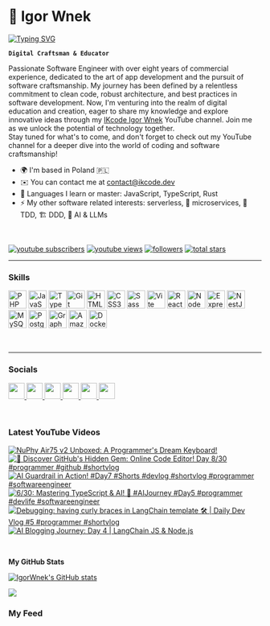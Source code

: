 # 🚀 Igor Wnek

<a href="https://git.io/typing-svg"><img src="https://readme-typing-svg.demolab.com?font=Fira+Code&duration=2000&pause=1000&color=00E0E5&random=false&width=435&lines=%F0%9F%92%A1+Innovate.;%E2%9C%A8+Inspire.;%F0%9F%94%A5+Ignite." alt="Typing SVG" /></a>

**`Digital Craftsman & Educator`**

Passionate Software Engineer with over eight years of commercial experience, dedicated to the art of app development and the pursuit of software craftsmanship. My journey has been defined by a relentless commitment to clean code, robust architecture, and best practices in software development. Now, I'm venturing into the realm of digital education and creation, eager to share my knowledge and explore innovative ideas through my [IKcode Igor Wnek](https://www.youtube.com/channel/UCcDvJJBiUbqKjdezkLkjtyQ) YouTube channel. Join me as we unlock the potential of technology together.
<br />
Stay tuned for what's to come, and don't forget to check out my YouTube channel for a deeper dive into the world of coding and software craftsmanship!

* 🌍 I'm based in Poland 🇵🇱
* ✉️ You can contact me at [contact@ikcode.dev](mailto:contact@ikcode.dev)
* 🧠 Languages I learn or master: JavaScript, TypeScript, Rust
* ⚡ My other software related interests: serverless, 🧩 microservices, 🧪 TDD, 🏗️ DDD, 🤖 AI & LLMs

<br />

<p>
  <a href="https://www.youtube.com/@IKcodeIgorWnek?sub_confirmation=1">
    <img alt="youtube subscribers" title="Subscribe to my YouTube channel" src="https://custom-icon-badges.demolab.com/youtube/channel/subscribers/UCcDvJJBiUbqKjdezkLkjtyQ?color=%23E05D44&label=SUBSCRIBE&logo=video&logoColor=white&style=for-the-badge&labelColor=CE4630"/></a>
  <a href="https://www.youtube.com/@IKcodeIgorWnek">
    <img alt="youtube views" title="YouTube views" src="https://custom-icon-badges.demolab.com/youtube/channel/views/UCcDvJJBiUbqKjdezkLkjtyQ?color=%23E1AD0E&logo=eye&logoColor=white&style=for-the-badge&labelColor=C79600"/></a>
  <a href="https://github.com/IgorWnek?tab=followers">
    <img alt="followers" title="Follow me on Github" src="https://custom-icon-badges.demolab.com/github/followers/IgorWnek?color=236ad3&labelColor=1155ba&style=for-the-badge&logo=person-add&label=Follow&logoColor=white"/></a>
  <a href="https://github.com/IgorWnek?tab=repositories&sort=stargazers">
    <img alt="total stars" title="Total stars on GitHub" src="https://custom-icon-badges.demolab.com/github/stars/IgorWnek?color=55960c&style=for-the-badge&labelColor=488207&logo=star"/></a>
</p>

---

### Skills

<p align="left">
    <a href="https://www.php.net/" target="_blank" rel="noreferrer"><img src="https://raw.githubusercontent.com/danielcranney/readme-generator/main/public/icons/skills/php-colored.svg" width="36" height="36" alt="PHP" /></a>
    <a href="https://developer.mozilla.org/en-US/docs/Web/JavaScript" target="_blank" rel="noreferrer"><img src="https://raw.githubusercontent.com/danielcranney/readme-generator/main/public/icons/skills/javascript-colored.svg" width="36" height="36" alt="JavaScript" /></a>
    <a href="https://www.typescriptlang.org/" target="_blank" rel="noreferrer"><img src="https://raw.githubusercontent.com/danielcranney/readme-generator/main/public/icons/skills/typescript-colored.svg" width="36" height="36" alt="TypeScript" /></a><a href="https://git-scm.com/" target="_blank" rel="noreferrer"><img src="https://raw.githubusercontent.com/danielcranney/readme-generator/main/public/icons/skills/git-colored.svg" width="36" height="36" alt="Git" /></a>
    <a href="https://developer.mozilla.org/en-US/docs/Glossary/HTML5" target="_blank" rel="noreferrer"><img src="https://raw.githubusercontent.com/danielcranney/readme-generator/main/public/icons/skills/html5-colored.svg" width="36" height="36" alt="HTML5" /></a>
    <a href="https://www.w3.org/TR/CSS/#css" target="_blank" rel="noreferrer"><img src="https://raw.githubusercontent.com/danielcranney/readme-generator/main/public/icons/skills/css3-colored.svg" width="36" height="36" alt="CSS3" /></a>
    <a href="https://sass-lang.com/" target="_blank" rel="noreferrer"><img src="https://raw.githubusercontent.com/danielcranney/readme-generator/main/public/icons/skills/sass-colored.svg" width="36" height="36" alt="Sass" /></a>
    <a href="https://vitejs.dev/" target="_blank" rel="noreferrer"><img src="https://raw.githubusercontent.com/danielcranney/readme-generator/main/public/icons/skills/vite-colored.svg" width="36" height="36" alt="Vite" /></a>
    <a href="https://reactjs.org/" target="_blank" rel="noreferrer"><img src="https://raw.githubusercontent.com/danielcranney/readme-generator/main/public/icons/skills/react-colored.svg" width="36" height="36" alt="React" /></a>
    <a href="https://nodejs.org/en/" target="_blank" rel="noreferrer"><img src="https://raw.githubusercontent.com/danielcranney/readme-generator/main/public/icons/skills/nodejs-colored.svg" width="36" height="36" alt="NodeJS" /></a>
    <a href="https://expressjs.com/" target="_blank" rel="noreferrer"><img src="https://raw.githubusercontent.com/danielcranney/readme-generator/main/public/icons/skills/express-colored.svg" width="36" height="36" alt="Express" /></a>
    <a href="https://docs.nestjs.com/" target="_blank" rel="noreferrer"><img src="https://raw.githubusercontent.com/danielcranney/readme-generator/main/public/icons/skills/nestjs-colored.svg" width="36" height="36" alt="NestJS" /></a>
    <a href="https://www.mysql.com/" target="_blank" rel="noreferrer"><img src="https://raw.githubusercontent.com/danielcranney/readme-generator/main/public/icons/skills/mysql-colored.svg" width="36" height="36" alt="MySQL" /></a>
    <a href="https://www.postgresql.org/" target="_blank" rel="noreferrer"><img src="https://raw.githubusercontent.com/danielcranney/readme-generator/main/public/icons/skills/postgresql-colored.svg" width="36" height="36" alt="PostgreSQL" /></a>
    <a href="https://graphql.org/" target="_blank" rel="noreferrer"><img src="https://raw.githubusercontent.com/danielcranney/readme-generator/main/public/icons/skills/graphql-colored.svg" width="36" height="36" alt="GraphQL" /></a>
    <a href="https://aws.amazon.com" target="_blank" rel="noreferrer"><img src="https://raw.githubusercontent.com/danielcranney/readme-generator/main/public/icons/skills/aws-colored.svg" width="36" height="36" alt="Amazon Web Services" /></a>
    <a href="https://www.docker.com/" target="_blank" rel="noreferrer"><img src="https://raw.githubusercontent.com/danielcranney/readme-generator/main/public/icons/skills/docker-colored.svg" width="36" height="36" alt="Docker" /></a>
</p>
<br />

---

### Socials

<p align="left">
    <a href="https://www.github.com/IgorWnek" target="_blank" rel="noreferrer"> <picture> <source media="(prefers-color-scheme: dark)" srcset="https://raw.githubusercontent.com/danielcranney/readme-generator/main/public/icons/socials/github-dark.svg" /> <source media="(prefers-color-scheme: light)" srcset="https://raw.githubusercontent.com/danielcranney/readme-generator/main/public/icons/socials/github.svg" /> <img src="https://raw.githubusercontent.com/danielcranney/readme-generator/main/public/icons/socials/github.svg" width="32" height="32" /> </picture> </a>
    <a href="https://www.instagram.com/ikcode_igorwnek" target="_blank" rel="noreferrer"> <picture> <source media="(prefers-color-scheme: dark)" srcset="https://raw.githubusercontent.com/danielcranney/readme-generator/main/public/icons/socials/instagram.svg" /> <source media="(prefers-color-scheme: light)" srcset="https://raw.githubusercontent.com/danielcranney/readme-generator/main/public/icons/socials/instagram.svg" /> <img src="https://raw.githubusercontent.com/danielcranney/readme-generator/main/public/icons/socials/instagram.svg" width="32" height="32" /> </picture> </a>
    <a href="https://www.linkedin.com/in/ikcode-igor-wnek/" target="_blank" rel="noreferrer"> <picture> <source media="(prefers-color-scheme: dark)" srcset="https://raw.githubusercontent.com/danielcranney/readme-generator/main/public/icons/socials/linkedin-dark.svg" /> <source media="(prefers-color-scheme: light)" srcset="https://raw.githubusercontent.com/danielcranney/readme-generator/main/public/icons/socials/linkedin.svg" /> <img src="https://raw.githubusercontent.com/danielcranney/readme-generator/main/public/icons/socials/linkedin.svg" width="32" height="32" /> </picture> </a>
    <a href="https://www.medium.com/@igor_wnek" target="_blank" rel="noreferrer"> <picture> <source media="(prefers-color-scheme: dark)" srcset="https://raw.githubusercontent.com/danielcranney/readme-generator/main/public/icons/socials/medium-dark.svg" /> <source media="(prefers-color-scheme: light)" srcset="https://raw.githubusercontent.com/danielcranney/readme-generator/main/public/icons/socials/medium.svg" /> <img src="https://raw.githubusercontent.com/danielcranney/readme-generator/main/public/icons/socials/medium.svg" width="32" height="32" /> </picture> </a>
    <a href="https://www.x.com/igor_ikcode" target="_blank" rel="noreferrer"> <picture> <source media="(prefers-color-scheme: dark)" srcset="https://raw.githubusercontent.com/danielcranney/readme-generator/main/public/icons/socials/twitter-dark.svg" /> <source media="(prefers-color-scheme: light)" srcset="https://raw.githubusercontent.com/danielcranney/readme-generator/main/public/icons/socials/twitter.svg" /> <img src="https://raw.githubusercontent.com/danielcranney/readme-generator/main/public/icons/socials/twitter.svg" width="32" height="32" /> </picture> </a>
    <a href="https://www.youtube.com/@IKcodeIgorWnek" target="_blank" rel="noreferrer"> <picture> <source media="(prefers-color-scheme: dark)" srcset="https://raw.githubusercontent.com/danielcranney/readme-generator/main/public/icons/socials/youtube.svg" /> <source media="(prefers-color-scheme: light)" srcset="https://raw.githubusercontent.com/danielcranney/readme-generator/main/public/icons/socials/youtube.svg" /> <img src="https://raw.githubusercontent.com/danielcranney/readme-generator/main/public/icons/socials/youtube.svg" width="32" height="32" /> </picture> </a>
</p>
<br />

### Latest YouTube Videos

<!-- BEGIN YOUTUBE-CARDS -->
[![NuPhy Air75 v2 Unboxed: A Programmer's Dream Keyboard!](https://ytcards.demolab.com/?id=aHJKk7ZfKE0&title=NuPhy+Air75+v2+Unboxed%3A+A+Programmer%27s+Dream+Keyboard%21&lang=en&timestamp=1700899200&background_color=%230d1117&title_color=%23ffffff&stats_color=%23dedede&max_title_lines=1&width=250&border_radius=5&duration=58 "NuPhy Air75 v2 Unboxed: A Programmer's Dream Keyboard!")](https://www.youtube.com/watch?v=aHJKk7ZfKE0)
[![🚀 Discover GitHub's Hidden Gem: Online Code Editor! Day 8/30 #programmer #github  #shortvlog](https://ytcards.demolab.com/?id=moLblm57Ouw&title=%F0%9F%9A%80+Discover+GitHub%27s+Hidden+Gem%3A+Online+Code+Editor%21+Day+8%2F30+%23programmer+%23github++%23shortvlog&lang=en&timestamp=1700584208&background_color=%230d1117&title_color=%23ffffff&stats_color=%23dedede&max_title_lines=1&width=250&border_radius=5&duration=28 "🚀 Discover GitHub's Hidden Gem: Online Code Editor! Day 8/30 #programmer #github  #shortvlog")](https://www.youtube.com/watch?v=moLblm57Ouw)
[![AI Guardrail in Action! #Day7 #Shorts #devlog #shortvlog  #programmer #softwareengineer](https://ytcards.demolab.com/?id=cWfPksDRbw8&title=AI+Guardrail+in+Action%21+%23Day7+%23Shorts+%23devlog+%23shortvlog++%23programmer+%23softwareengineer&lang=en&timestamp=1700470825&background_color=%230d1117&title_color=%23ffffff&stats_color=%23dedede&max_title_lines=1&width=250&border_radius=5&duration=24 "AI Guardrail in Action! #Day7 #Shorts #devlog #shortvlog  #programmer #softwareengineer")](https://www.youtube.com/watch?v=cWfPksDRbw8)
[![6/30: Mastering TypeScript & AI! 🚀 #AIJourney #Day5 #programmer #devlife #softwareengineer](https://ytcards.demolab.com/?id=-PYEfXw55l8&title=6%2F30%3A+Mastering+TypeScript+%26+AI%21+%F0%9F%9A%80+%23AIJourney+%23Day5+%23programmer+%23devlife+%23softwareengineer&lang=en&timestamp=1700380251&background_color=%230d1117&title_color=%23ffffff&stats_color=%23dedede&max_title_lines=1&width=250&border_radius=5&duration=14 "6/30: Mastering TypeScript & AI! 🚀 #AIJourney #Day5 #programmer #devlife #softwareengineer")](https://www.youtube.com/watch?v=-PYEfXw55l8)
[![Debugging: having curly braces in LangChain template 🛠️ | Daily Dev Vlog #5 #programmer #shortvlog](https://ytcards.demolab.com/?id=Es5ET8ZUDXg&title=Debugging%3A+having+curly+braces+in+LangChain+template+%F0%9F%9B%A0%EF%B8%8F+%7C+Daily+Dev+Vlog+%235+%23programmer+%23shortvlog&lang=en&timestamp=1700296207&background_color=%230d1117&title_color=%23ffffff&stats_color=%23dedede&max_title_lines=1&width=250&border_radius=5&duration=33 "Debugging: having curly braces in LangChain template 🛠️ | Daily Dev Vlog #5 #programmer #shortvlog")](https://www.youtube.com/watch?v=Es5ET8ZUDXg)
[![AI Blogging Journey: Day 4 | LangChain JS & Node.js](https://ytcards.demolab.com/?id=aj8TbcPCEug&title=AI+Blogging+Journey%3A+Day+4+%7C+LangChain+JS+%26+Node.js&lang=en&timestamp=1700237701&background_color=%230d1117&title_color=%23ffffff&stats_color=%23dedede&max_title_lines=1&width=250&border_radius=5&duration=39 "AI Blogging Journey: Day 4 | LangChain JS & Node.js")](https://www.youtube.com/watch?v=aj8TbcPCEug)
<!-- END YOUTUBE-CARDS -->

<br />

<b>My GitHub Stats</b>

<a href="http://www.github.com/IgorWnek"><img src="https://github-readme-stats.vercel.app/api?username=IgorWnek&show_icons=true&hide=issues,&count_private=true&title_color=10b981&text_color=ffffff&icon_color=facc15&bg_color=1c1917&hide_border=true&show_icons=true" alt="IgorWnek's GitHub stats" /></a>

<a href="http://www.github.com/IgorWnek"><img src="https://github-readme-streak-stats.herokuapp.com/?user=IgorWnek&stroke=ffffff&background=1c1917&ring=10b981&fire=10b981&currStreakNum=ffffff&currStreakLabel=10b981&sideNums=ffffff&sideLabels=ffffff&dates=ffffff&hide_border=true" /></a>

### My Feed

<!-- BEGIN BLOG-POSTS -->
<!-- END BLOG-POSTS -->